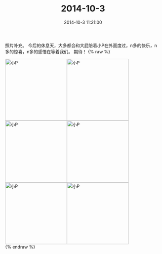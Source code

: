 ﻿---
title: "2014-10-3"
date: 2014-10-3 11:21:00
tags: 文字
categories: 妈妈
---
照片补充。
今后的休息天，大多都会和大屁陪着小P在外面度过，n多的快乐，n多的惊喜，n多的感悟在等着我们。
期待！
{% raw %}
<div style="width:500 px">
<div style="float:left; width:100 px"><img src="/images/微信图片_20171010183356.jpg" width="200" alt="小P"></div>
<div style="float:left; width:100 px"><img src="/images/微信图片_20171010183410.jpg" width="200" alt="小P"></div>
<div style="float:left; width:100 px"><img src="/images/微信图片_20171010183419.jpg" width="200" alt="小P"></div>
<div style="float:left; width:100 px"><img src="/images/微信图片_20171010183430.jpg" width="200" alt="小P"></div>
<div style="float:left; width:100 px"><img src="/images/微信图片_20171010183442.jpg" width="200" alt="小P"></div>
<div style="float:left; width:100 px"><img src="/images/微信图片_20171010183452.jpg" width="200" alt="小P"></div>
<div style="clear:both"></div>
</div>
{% endraw %}